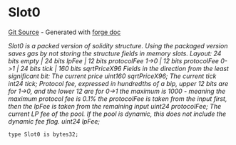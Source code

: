 # Slot0
[Git Source](https://github.com/uniswap/v4-core/blob/b619b6718e31aa5b4fa0286520c455ceb950276d/src/types/Slot0.sol) - Generated with [forge doc](https://book.getfoundry.sh/reference/forge/forge-doc)

*Slot0 is a packed version of solidity structure.
Using the packaged version saves gas by not storing the structure fields in memory slots.
Layout:
24 bits empty | 24 bits lpFee | 12 bits protocolFee 1->0 | 12 bits protocolFee 0->1 | 24 bits tick | 160 bits sqrtPriceX96
Fields in the direction from the least significant bit:
The current price
uint160 sqrtPriceX96;
The current tick
int24 tick;
Protocol fee, expressed in hundredths of a bip, upper 12 bits are for 1->0, and the lower 12 are for 0->1
the maximum is 1000 - meaning the maximum protocol fee is 0.1%
the protocolFee is taken from the input first, then the lpFee is taken from the remaining input
uint24 protocolFee;
The current LP fee of the pool. If the pool is dynamic, this does not include the dynamic fee flag.
uint24 lpFee;*


```solidity
type Slot0 is bytes32;
```

